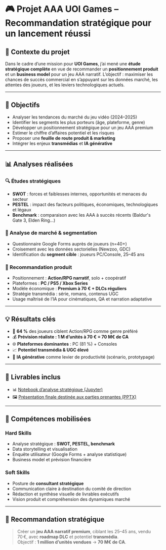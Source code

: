 # 🎮 Projet AAA UOI Games – Recommandation stratégique pour un lancement réussi

## 🧭 Contexte du projet

Dans le cadre d’une mission pour **UOI Games**, j’ai mené une **étude stratégique complète** en vue de recommander un **positionnement produit** et un **business model** pour un jeu AAA narratif. L’objectif : maximiser les chances de succès commercial en s’appuyant sur les données marché, les attentes des joueurs, et les leviers technologiques actuels.

---

## 🎯 Objectifs

- Analyser les tendances du marché du jeu vidéo (2024–2025)
- Identifier les segments les plus porteurs (âge, plateforme, genre)
- Développer un positionnement stratégique pour un jeu AAA premium
- Estimer le chiffre d’affaires potentiel et les risques
- Proposer une **feuille de route produit & marketing**
- Intégrer les enjeux **transmédias** et **IA générative**

---

## 📊 Analyses réalisées

### 🔍 Études stratégiques
- **SWOT** : forces et faiblesses internes, opportunités et menaces du secteur
- **PESTEL** : impact des facteurs politiques, économiques, technologiques et légaux
- **Benchmark** : comparaison avec les AAA à succès récents (Baldur's Gate 3, Elden Ring…)

### 👥 Analyse de marché & segmentation
- Questionnaire Google Forms auprès de joueurs (n=40+)
- Croisement avec les données sectorielles (Newzoo, GDC)
- Identification du **segment cible** : joueurs PC/Console, 25–45 ans

### 💼 Recommandation produit
- Positionnement : **Action/RPG narratif**, solo + coopératif
- Plateformes : **PC / PS5 / Xbox Series**
- Modèle économique : **Premium à 70 € + DLCs réguliers**
- Stratégie transmédia : série, romans, contenus UGC
- Usage maîtrisé de l’IA pour cinématiques, QA et narration adaptative

---

## 💡 Résultats clés

- 🎯 **64 %** des joueurs ciblent Action/RPG comme genre préféré
- 💰 **Prévision réaliste : 1 M d’unités à 70 € = 70 M€ de CA**
- 🌐 **Plateformes dominantes** : PC (81 %) + Consoles
- 📈 **Potentiel transmédia & UGC élevé**
- 🤖 **IA générative** comme levier de productivité (scénario, prototypage)

---

## 📁 Livrables inclus

- 📊 [Notebook d’analyse stratégique (Jupyter)](./Vatin_Antoine_2_Analyses_062025.ipynb)
- 🖼️ [Présentation finale destinée aux parties prenantes (PPTX)](./Vatin_Antoine_1_Présentation_062025.pptx)

---

## 🧠 Compétences mobilisées

### Hard Skills
- Analyse stratégique : **SWOT, PESTEL, benchmark**
- Data storytelling et visualisation
- Enquête utilisateur (Google Forms + analyse statistique)
- Business model et prévision financière

### Soft Skills
- Posture de **consultant stratégique**
- Communication claire à destination du comité de direction
- Rédaction et synthèse visuelle de livrables exécutifs
- Vision produit et compréhension des dynamiques marché

---

## 📌 Recommandation stratégique

> Créer un **jeu AAA narratif premium**, ciblant les 25–45 ans, vendu 70 €, avec **roadmap DLC** et potentiel **transmédia**.  
> Objectif : **1 million d’unités vendues** → **70 M€ de CA**.
